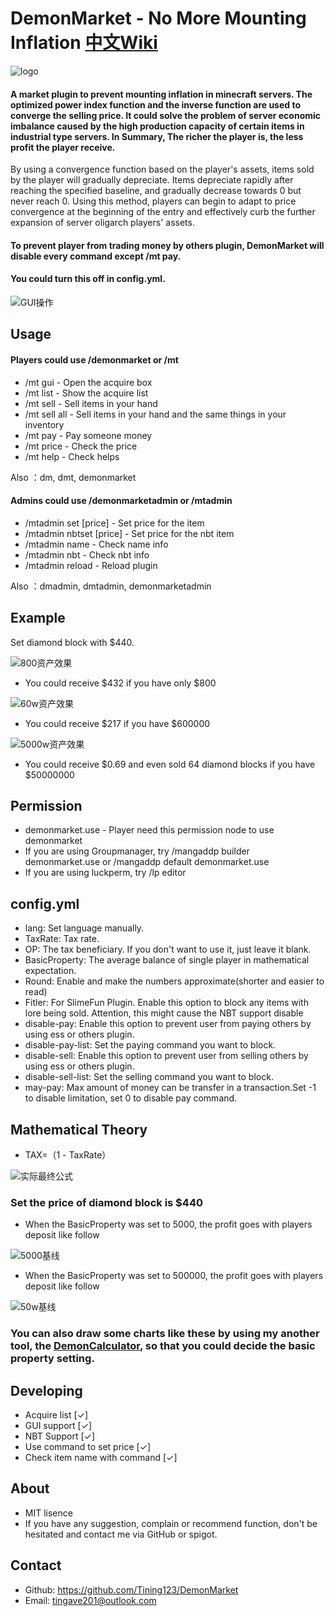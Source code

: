 # DemonMarket - No More Mounting Inflation [中文Wiki](https://github.com/Tining123/DemonMarket/blob/main/README_cn.md)
![logo](https://raw.githubusercontent.com/Tining123/DemonMarket/master/src/main/img/logo.png)

#### A market plugin to prevent mounting inflation in minecraft servers. The optimized power index function and the inverse function are used to converge the selling price. It could solve the problem of server economic imbalance caused by the high production capacity of certain items in industrial type servers. In Summary, The richer the player is, the less profit the player receive.
By using a convergence function based on the player's assets, items sold by the player will gradually depreciate. Items depreciate rapidly after reaching the specified baseline, and gradually decrease towards 0 but never reach 0. Using this method, players can begin to adapt to price convergence at the beginning of the entry and effectively curb the further expansion of server oligarch players' assets.

#### To prevent player from trading money by others plugin, DemonMarket will disable every command except /mt pay.
#### You could turn this off in config.yml.

![GUI操作](https://raw.githubusercontent.com/Tining123/DemonMarket/master/src/main/img/gui_thumb2.gif)

## Usage
#### Players could use /demonmarket or /mt
+ /mt gui - Open the acquire box
+ /mt list - Show the acquire list
+ /mt sell - Sell items in your hand
+ /mt sell all - Sell items in your hand and the same things in your inventory
+ /mt pay - Pay someone money
+ /mt price - Check the price
+ /mt help - Check helps

Also ：dm, dmt, demonmarket

#### Admins could use /demonmarketadmin or /mtadmin
+ /mtadmin set [price] - Set price for the item
+ /mtadmin nbtset [price] - Set price for the nbt item
+ /mtadmin name - Check name info
+ /mtadmin nbt - Check nbt info
+ /mtadmin reload - Reload plugin

Also ：dmadmin, dmtadmin, demonmarketadmin

## Example
Set diamond block with $440.

![800资产效果](https://raw.githubusercontent.com/Tining123/DemonMarket/master/src/main/img/800_en.png)
- You could receive $432 if you have only $800

![60w资产效果](https://raw.githubusercontent.com/Tining123/DemonMarket/master/src/main/img/60w_en.png)
- You could receive $217 if you have $600000

![5000w资产效果](https://raw.githubusercontent.com/Tining123/DemonMarket/master/src/main/img/5000w_en.png)
- You could receive $0.69 and even sold 64 diamond blocks if you have $50000000


## Permission
+ demonmarket.use - Player need this permission node to use demonmarket
+ If you are using Groupmanager, try /mangaddp builder demonmarket.use or /mangaddp default demonmarket.use
+ If you are using luckperm, try /lp editor
## config.yml
+ lang: Set language manually.
+ TaxRate: Tax rate.
+ OP: The tax beneficiary. If you don't want to use it, just leave it blank.
+ BasicProperty: The average balance of single player in mathematical expectation.
+ Round: Enable and make the numbers approximate(shorter and easier to read)
+ Fitler: For SlimeFun Plugin. Enable this option to block any items with lore being sold. Attention, this might cause the NBT support disable
+ disable-pay: Enable this option to prevent user from paying others by using ess or others plugin.
+ disable-pay-list: Set the paying command you want to block.
+ disable-sell: Enable this option to prevent user from selling others by using ess or others plugin.
+ disable-sell-list: Set the selling command you want to block.
+ may-pay: Max amount of money can be transfer in a transaction.Set -1 to disable limitation, set 0 to disable pay command.

## Mathematical Theory
+ TAX=（1 - TaxRate）

![实际最终公式](https://raw.githubusercontent.com/Tining123/DemonMarket/master/src/main/img/theory.png)


### Set the price of diamond block is $440
+ When the BasicProperty was set to 5000, the profit goes with players deposit like follow

![5000基线](https://raw.githubusercontent.com/Tining123/DemonMarket/master/src/main/img/5kbasic.png)
+ When the BasicProperty was set to 500000, the profit goes with players deposit like follow

![50w基线](https://raw.githubusercontent.com/Tining123/DemonMarket/master/src/main/img/50wbasic.png)

### You can also draw some charts like these by using my another tool, the [DemonCalculator](https://github.com/Tining123/DemonCalculator), so that you could decide the basic property setting.

## Developing
+ Acquire list [✓]
+ GUI support [✓]
+ NBT Support [✓]
+ Use command to set price [✓]
+ Check item name with command [✓]
## About
+ MIT lisence
+ If you have any suggestion, complain or recommend function, don't be hesitated and contact me via GitHub or spigot.
## Contact
- Github: https://github.com/Tining123/DemonMarket
- Email: tingave201@outlook.com
